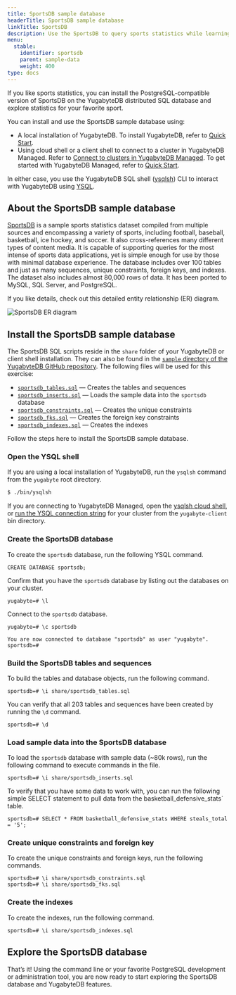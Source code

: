 ```yaml
---
title: SportsDB sample database
headerTitle: SportsDB sample database
linkTitle: SportsDB
description: Use the SportsDB to query sports statistics while learning YugabyteDB.
menu:
  stable:
    identifier: sportsdb
    parent: sample-data
    weight: 400
type: docs
---
```


If you like sports statistics, you can install the PostgreSQL-compatible version of SportsDB on the YugabyteDB distributed SQL database and explore statistics for your favorite sport.

You can install and use the SportsDB sample database using:

- A local installation of YugabyteDB. To install YugabyteDB, refer to [Quick Start](/preview/quick-start/).
- Using cloud shell or a client shell to connect to a cluster in YugabyteDB Managed. Refer to [Connect to clusters in YugabyteDB Managed](/preview/yugabyte-cloud/cloud-connect/). To get started with YugabyteDB Managed, refer to [Quick Start](/preview/yugabyte-cloud/cloud-quickstart/).

In either case, you use the YugabyteDB SQL shell ([ysqlsh](../../admin/ysqlsh/)) CLI to interact with YugabyteDB using [YSQL](../../api/ysql/).

## About the SportsDB sample database

[SportsDB](http://www.sportsdb.org/sd) is a sample sports statistics dataset compiled from multiple sources and encompassing a variety of sports, including football, baseball, basketball, ice hockey, and soccer. It also cross-references many different types of content media. It is capable of supporting queries for the most intense of sports data applications, yet is simple enough for use by those with minimal database experience. The database includes over 100 tables and just as many sequences, unique constraints, foreign keys, and indexes. The dataset also includes almost 80,000 rows of data. It has been ported to MySQL, SQL Server, and PostgreSQL.

If you like details, check out this detailed entity relationship (ER) diagram.

![SportsDB ER diagram](/images/sample-data/sportsdb/sportsdb-er-diagram.jpg)

## Install the SportsDB sample database

The SportsDB SQL scripts reside in the `share` folder of your YugabyteDB or client shell installation. They can also be found in the [`sample` directory of the YugabyteDB GitHub repository](https://github.com/yugabyte/yugabyte-db/tree/master/sample). The following files will be used for this exercise:

- [`sportsdb_tables.sql`](https://raw.githubusercontent.com/yugabyte/yugabyte-db/master/sample/sportsdb_tables.sql) — Creates the tables and sequences
- [`sportsdb_inserts.sql`](https://raw.githubusercontent.com/yugabyte/yugabyte-db/master/sample/sportsdb_inserts.sql) — Loads the sample data into the `sportsdb` database
- [`sportsdb_constraints.sql`](https://raw.githubusercontent.com/yugabyte/yugabyte-db/master/sample/sportsdb_constraints.sql) — Creates the unique constraints
- [`sportsdb_fks.sql`](https://raw.githubusercontent.com/yugabyte/yugabyte-db/master/sample/sportsdb_fks.sql) — Creates the foreign key constraints
- [`sportsdb_indexes.sql`](https://raw.githubusercontent.com/yugabyte/yugabyte-db/master/sample/sportsdb_indexes.sql) — Creates the indexes

Follow the steps here to install the SportsDB sample database.

### Open the YSQL shell

If you are using a local installation of YugabyteDB, run the `ysqlsh` command from the `yugabyte` root directory.

```sh
$ ./bin/ysqlsh
```

If you are connecting to YugabyteDB Managed, open the [ysqlsh cloud shell](../../yugabyte-cloud/cloud-connect/connect-cloud-shell/), or [run the YSQL connection string](../../yugabyte-cloud/cloud-connect/connect-client-shell/#ysqlsh) for your cluster from the `yugabyte-client` bin directory.

### Create the SportsDB database

To create the `sportsdb` database, run the following YSQL command.

```plpgsql
CREATE DATABASE sportsdb;
```

Confirm that you have the `sportsdb` database by listing out the databases on your cluster.

```plpgsql
yugabyte=# \l
```

Connect to the `sportsdb` database.

```plpgsql
yugabyte=# \c sportsdb
```

```output
You are now connected to database "sportsdb" as user "yugabyte".
sportsdb=#
```

### Build the SportsDB tables and sequences

To build the tables and database objects, run the following command.

```plpgsql
sportsdb=# \i share/sportsdb_tables.sql
```

You can verify that all 203 tables and sequences have been created by running the `\d` command.

```plpgsql
sportsdb=# \d
```

### Load sample data into the SportsDB database

To load the `sportsdb` database with sample data (~80k rows), run the following command to execute commands in the file.

```plpgsql
sportsdb=# \i share/sportsdb_inserts.sql
```

To verify that you have some data to work with, you can run the following simple SELECT statement to pull data from the  basketball_defensive_stats` table.

```plpgsql
sportsdb=# SELECT * FROM basketball_defensive_stats WHERE steals_total = '5';
```

### Create unique constraints and foreign key

To create the unique constraints and foreign keys, run the following commands.

```plpgsql
sportsdb=# \i share/sportsdb_constraints.sql
sportsdb=# \i share/sportsdb_fks.sql
```

### Create the indexes

To create the indexes, run the following command.

```plpgsql
sportsdb=# \i share/sportsdb_indexes.sql
```

## Explore the SportsDB database

That’s it! Using the command line or your favorite PostgreSQL development or administration tool, you are now ready to start exploring the SportsDB database and YugabyteDB features.
